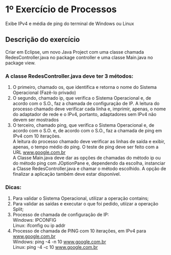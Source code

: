 # 1º Exercício de Processos
Exibe IPv4 e média de ping do terminal de Windows ou Linux

## Descrição do exercício
Criar em Eclipse, um novo Java Project com uma classe chamada RedesController.java no package controller e uma classe Main.java no package view.

### A classe RedesController.java deve ter 3 métodos:
1) O primeiro, chamado os, que identifica e retorna o nome do Sistema Operacional (Fazê-lo
   privado)
2) O segundo, chamado ip, que verifica o Sistema Operacional e, de acordo com o S.O., faz a
   chamada de configuração de IP.
   A leitura do processo chamado deve verificar cada linha e, imprimir, apenas, o nome do
   adaptador de rede e o IPv4, portanto, adaptadores sem IPv4 não devem ser mostrados
3) O terceiro, chamado ping, que verifica o Sistema Operacional e, de acordo com o S.O. e, de
   acordo com o S.O., faz a chamada de ping em IPv4 com 10 iterações.<br>
   A leitura do processo chamado deve verificar as linhas de saída e exibir, apenas, o tempo médio
   do ping. O teste de ping deve ser feito com a URL www.google.com.br<br>
   A Classe Main.java deve dar as opções de chamadas do método ip ou do método ping com
   JOptionPane e, dependendo da escolha, instanciar a Classe RedesController.java e chamar o
   método escolhido. A opção de finalizar a aplicação também deve estar disponível.<br>

### Dicas:
1) Para validar o Sistema Operacional, utilizar a operação contains;
2) Para validar as saídas e executar o que foi pedido, utiizar a operação Split;
3) Processo de chamada de configuração de IP: <br>
Windows: IPCONFIG <br>
Linux: ifconfig ou ip addr
4) Processo de chamada de PING com 10 iterações, em IPv4 para www.google.com.br <br>
Windows: ping -4 -n 10 www.google.com.br <br>
Linux: ping -4 -c 10 www.google.com.br
